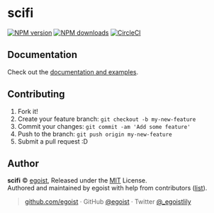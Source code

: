 
# scifi

[![NPM version](https://img.shields.io/npm/v/scifi.svg?style=flat)](https://npmjs.com/package/scifi) [![NPM downloads](https://img.shields.io/npm/dm/scifi.svg?style=flat)](https://npmjs.com/package/scifi) [![CircleCI](https://circleci.com/gh/egojump/scifi/tree/master.svg?style=shield)](https://circleci.com/gh/egojump/scifi/tree/master)


## Documentation

Check out the [documentation and examples](https://scifi.egojump.com).

## Contributing

1. Fork it!
2. Create your feature branch: `git checkout -b my-new-feature`
3. Commit your changes: `git commit -am 'Add some feature'`
4. Push to the branch: `git push origin my-new-feature`
5. Submit a pull request :D


## Author

**scifi** © [egoist](https://github.com/egoist), Released under the [MIT](./LICENSE) License.<br>
Authored and maintained by egoist with help from contributors ([list](https://github.com/egojump/scifi/contributors)).

> [github.com/egoist](https://github.com/egoist) · GitHub [@egoist](https://github.com/egoist) · Twitter [@_egoistlily](https://twitter.com/_egoistlily)
